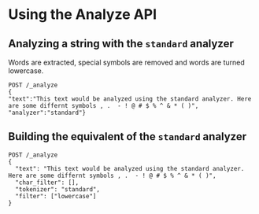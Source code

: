 # Using the Analyze API

## Analyzing a string with the `standard` analyzer
Words are extracted, special symbols are removed and words are turned lowercase.
```
POST /_analyze
{
"text":"This text would be analyzed using the standard analyzer. Here are some differnt symbols , .  - ! @ # $ % ^ & * ( )",
"analyzer":"standard"}
```

## Building the equivalent of the `standard` analyzer
```
POST /_analyze
{
  "text": "This text would be analyzed using the standard analyzer. Here are some differnt symbols , .  - ! @ # $ % ^ & * ( )",
  "char_filter": [],
  "tokenizer": "standard",
  "filter": ["lowercase"]
}
```